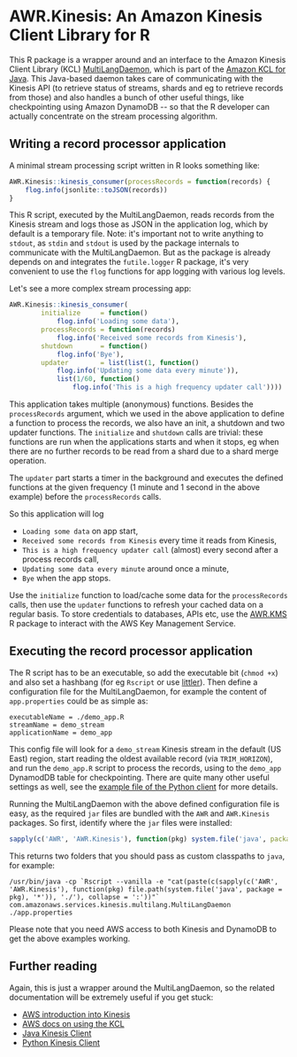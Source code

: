 # AWR.Kinesis: An Amazon Kinesis Client Library for R

This R package is a wrapper around and an interface to the Amazon Kinesis Client Library (KCL) [MultiLangDaemon](https://github.com/awslabs/amazon-kinesis-client/blob/master/src/main/java/com/amazonaws/services/kinesis/multilang/package-info.java), which is part of the [Amazon KCL for Java](https://github.com/awslabs/amazon-kinesis-client). This Java-based daemon takes care of communicating with the Kinesis API (to retrieve status of streams, shards and eg to retrieve records from those) and also handles a bunch of other useful things, like checkpointing using Amazon DynamoDB -- so that the R developer can actually concentrate on the stream processing algorithm.

## Writing a record processor application

A minimal stream processing script written in R looks something like:

```r
AWR.Kinesis::kinesis_consumer(processRecords = function(records) {
	flog.info(jsonlite::toJSON(records))
}
```

This R script, executed by the MultiLangDaemon, reads records from the Kinesis stream and logs those as JSON in the application log, which by default is a temporary file. Note: it's important not to write anything to `stdout`, as `stdin` and `stdout` is used by the package internals to communicate with the MultiLangDaemon. But as the package is already depends on and integrates the `futile.logger` R package, it's very convenient to use the `flog` functions for app logging with various log levels.

Let's see a more complex stream processing app:

```r
AWR.Kinesis::kinesis_consumer(
        initialize     = function()
            flog.info('Loading some data'),
        processRecords = function(records)
            flog.info('Received some records from Kinesis'),
        shutdown       = function()
            flog.info('Bye'),
        updater        = list(list(1, function()
            flog.info('Updating some data every minute')),
            list(1/60, function()
                flog.info('This is a high frequency updater call'))))
```

This application takes multiple (anonymous) functions. Besides the `processRecords` argument, which we used in the above application to define a function to process the records, we also have an init, a shutdown and two updater functions. The `initialize` and `shutdown` calls are trivial: these functions are run when the applications starts and when it stops, eg when there are no further records to be read from a shard due to a shard merge operation.

The `updater` part starts a timer in the background and executes the defined functions at the given frequency (1 minute and 1 second in the above example) before the `processRecords` calls.

So this application will log
* `Loading some data` on app start,
* `Received some records from Kinesis` every time it reads from Kinesis,
* `This is a high frequency updater call` (almost) every second after a process records call,
* `Updating some data every minute` around once a minute,
* `Bye` when the app stops.

Use the `initialize` function to load/cache some data for the `processRecords` calls, then use the `updater` functions to refresh your cached data on a regular basis. To store credentials to databases, APIs etc, use the [AWR.KMS](https://github.com/cardcorp/AWR.KMS) R package to interact with the AWS Key Management Service.

## Executing the record processor application

The R script has to be an executable, so add the executable bit (`chmod +x`) and also set a hashbang (for eg `Rscript` or use [littler](http://dirk.eddelbuettel.com/code/littler.html)). Then define a configuration file for the MultiLangDaemon, for example the content of `app.properties` could be as simple as:

```
executableName = ./demo_app.R
streamName = demo_stream
applicationName = demo_app
```

This config file will look for a `demo_stream` Kinesis stream in the default (US East) region, start reading the oldest available record (via `TRIM_HORIZON`), and run the `demo_app.R` script to process the records, using to the `demo_app` DynamodDB table for checkpointing. There are quite many other useful settings as well, see the [example file of the Python client](https://github.com/awslabs/amazon-kinesis-client-python/blob/master/samples/sample.properties) for more details.

Running the MultiLangDaemon with the above defined configuration file is easy, as the required `jar` files are bundled with the `AWR` and `AWR.Kinesis` packages. So first, identify where the `jar` files were installed:

```r
sapply(c('AWR', 'AWR.Kinesis'), function(pkg) system.file('java', package = pkg))
```

This returns two folders that you should pass as custom classpaths to `java`, for example:

```
/usr/bin/java -cp `Rscript --vanilla -e "cat(paste(c(sapply(c('AWR', 'AWR.Kinesis'), function(pkg) file.path(system.file('java', package = pkg), '*')), './'), collapse = ':'))"` com.amazonaws.services.kinesis.multilang.MultiLangDaemon ./app.properties
```

Please note that you need AWS access to both Kinesis and DynamoDB to get the above examples working.

## Further reading

Again, this is just a wrapper around the MultiLangDaemon, so the related documentation will be extremely useful if you get stuck:
* [AWS introduction into Kinesis](http://docs.aws.amazon.com/streams/latest/dev/introduction.html)
* [AWS docs on using the KCL](http://docs.aws.amazon.com/streams/latest/dev/developing-consumers-with-kcl.html)
* [Java Kinesis Client](https://github.com/awslabs/amazon-kinesis-client)
* [Python Kinesis Client](https://github.com/awslabs/amazon-kinesis-client-python)
